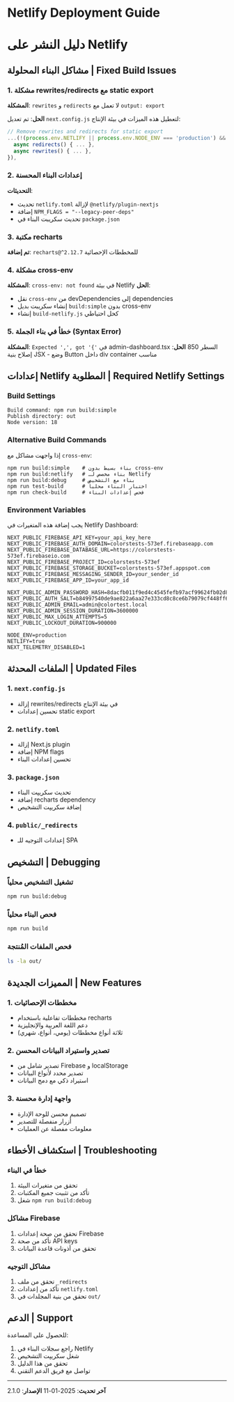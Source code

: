 # Netlify Deployment Guide
# دليل النشر على Netlify

## مشاكل البناء المحلولة | Fixed Build Issues

### 1. مشكلة rewrites/redirects مع static export
**المشكلة**: `rewrites` و `redirects` لا تعمل مع `output: export`

**الحل**: تم تعديل `next.config.js` لتعطيل هذه الميزات في بيئة الإنتاج:
```javascript
// Remove rewrites and redirects for static export
...(!(process.env.NETLIFY || process.env.NODE_ENV === 'production') && {
  async redirects() { ... },
  async rewrites() { ... },
}),
```

### 2. إعدادات البناء المحسنة
**التحديثات**:
- تحديث `netlify.toml` لإزالة `@netlify/plugin-nextjs`
- إضافة `NPM_FLAGS = "--legacy-peer-deps"`
- تحديث سكريبت البناء في `package.json`

### 3. مكتبة recharts
**تم إضافة**: `recharts@^2.12.7` للمخططات الإحصائية

### 4. مشكلة cross-env
**المشكلة**: `cross-env: not found` في بيئة Netlify
**الحل**:
- نقل `cross-env` من devDependencies إلى dependencies
- إنشاء سكريبت بديل `build:simple` بدون cross-env
- إنشاء `build-netlify.js` كحل احتياطي

### 5. خطأ في بناء الجملة (Syntax Error)
**المشكلة**: `Expected ',', got '{'` في admin-dashboard.tsx السطر 850
**الحل**: إصلاح بنية JSX - وضع Button داخل div container مناسب

## إعدادات Netlify المطلوبة | Required Netlify Settings

### Build Settings
```
Build command: npm run build:simple
Publish directory: out
Node version: 18
```

### Alternative Build Commands
إذا واجهت مشاكل مع `cross-env`:
```
npm run build:simple    # بناء بسيط بدون cross-env
npm run build:netlify   # بناء مخصص لـ Netlify
npm run build:debug     # بناء مع التشخيص
npm run test-build      # اختبار البناء محلياً
npm run check-build     # فحص إعدادات البناء
```

### Environment Variables
يجب إضافة هذه المتغيرات في Netlify Dashboard:

```
NEXT_PUBLIC_FIREBASE_API_KEY=your_api_key_here
NEXT_PUBLIC_FIREBASE_AUTH_DOMAIN=colorstests-573ef.firebaseapp.com
NEXT_PUBLIC_FIREBASE_DATABASE_URL=https://colorstests-573ef.firebaseio.com
NEXT_PUBLIC_FIREBASE_PROJECT_ID=colorstests-573ef
NEXT_PUBLIC_FIREBASE_STORAGE_BUCKET=colorstests-573ef.appspot.com
NEXT_PUBLIC_FIREBASE_MESSAGING_SENDER_ID=your_sender_id
NEXT_PUBLIC_FIREBASE_APP_ID=your_app_id

NEXT_PUBLIC_ADMIN_PASSWORD_HASH=8dacfb011f9ed4c4545fefb97acf99624fb02d876716ff03ae584173cd00822e
NEXT_PUBLIC_AUTH_SALT=b84997540de9ae822a6aa27e333cd8c8ce6b79079cf448ff6b8a027a845a666b
NEXT_PUBLIC_ADMIN_EMAIL=admin@colortest.local
NEXT_PUBLIC_ADMIN_SESSION_DURATION=3600000
NEXT_PUBLIC_MAX_LOGIN_ATTEMPTS=5
NEXT_PUBLIC_LOCKOUT_DURATION=900000

NODE_ENV=production
NETLIFY=true
NEXT_TELEMETRY_DISABLED=1
```

## الملفات المحدثة | Updated Files

### 1. `next.config.js`
- إزالة rewrites/redirects في بيئة الإنتاج
- تحسين إعدادات static export

### 2. `netlify.toml`
- إزالة Next.js plugin
- إضافة NPM flags
- تحسين إعدادات البناء

### 3. `package.json`
- تحديث سكريپت البناء
- إضافة recharts dependency
- إضافة سكريپت التشخيص

### 4. `public/_redirects`
- إعدادات التوجيه للـ SPA

## التشخيص | Debugging

### تشغيل التشخيص محلياً
```bash
npm run build:debug
```

### فحص البناء محلياً
```bash
npm run build
```

### فحص الملفات المُنتجة
```bash
ls -la out/
```

## المميزات الجديدة | New Features

### 1. مخططات الإحصائيات
- مخططات تفاعلية باستخدام recharts
- دعم اللغة العربية والإنجليزية
- ثلاثة أنواع مخططات (يومي، أنواع، شهري)

### 2. تصدير واستيراد البيانات المحسن
- تصدير شامل من Firebase و localStorage
- تصدير محدد لأنواع البيانات
- استيراد ذكي مع دمج البيانات

### 3. واجهة إدارة محسنة
- تصميم محسن للوحة الإدارة
- أزرار منفصلة للتصدير
- معلومات مفصلة عن العمليات

## استكشاف الأخطاء | Troubleshooting

### خطأ في البناء
1. تحقق من متغيرات البيئة
2. تأكد من تثبيت جميع المكتبات
3. شغل `npm run build:debug`

### مشاكل Firebase
1. تحقق من صحة إعدادات Firebase
2. تأكد من صحة API keys
3. تحقق من أذونات قاعدة البيانات

### مشاكل التوجيه
1. تحقق من ملف `_redirects`
2. تأكد من إعدادات `netlify.toml`
3. تحقق من بنية المجلدات في `out/`

## الدعم | Support

للحصول على المساعدة:
1. راجع سجلات البناء في Netlify
2. شغل سكريپت التشخيص
3. تحقق من هذا الدليل
4. تواصل مع فريق الدعم التقني

---

**آخر تحديث**: 2025-01-11
**الإصدار**: 2.1.0
